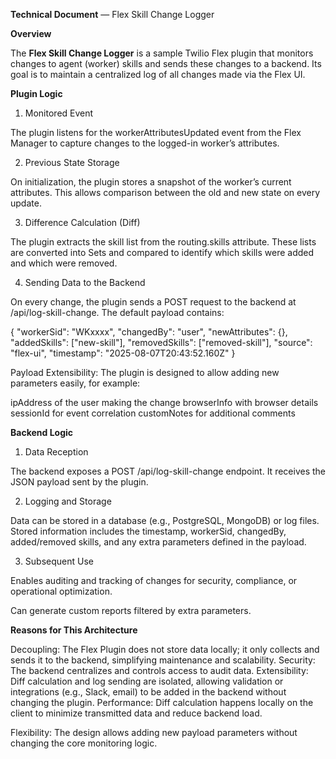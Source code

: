 **Technical Document** — Flex Skill Change Logger

**Overview**

The **Flex Skill Change Logger** is a sample Twilio Flex plugin that monitors changes to agent (worker) skills and sends these changes to a backend.
Its goal is to maintain a centralized log of all changes made via the Flex UI.

**Plugin Logic**

1. Monitored Event

The plugin listens for the workerAttributesUpdated event from the Flex Manager to capture changes to the logged-in worker’s attributes.

2. Previous State Storage

On initialization, the plugin stores a snapshot of the worker’s current attributes.
This allows comparison between the old and new state on every update.

3. Difference Calculation (Diff)

The plugin extracts the skill list from the routing.skills attribute.
These lists are converted into Sets and compared to identify which skills were added and which were removed.

4. Sending Data to the Backend

On every change, the plugin sends a POST request to the backend at /api/log-skill-change.
The default payload contains:

{
"workerSid": "WKxxxx",
"changedBy": "user",
"newAttributes": {},
"addedSkills": ["new-skill"],
"removedSkills": ["removed-skill"],
"source": "flex-ui",
"timestamp": "2025-08-07T20:43:52.160Z"
}

Payload Extensibility: The plugin is designed to allow adding new parameters easily, for example:

ipAddress of the user making the change
browserInfo with browser details
sessionId for event correlation
customNotes for additional comments

**Backend Logic**

1. Data Reception

The backend exposes a POST /api/log-skill-change endpoint.
It receives the JSON payload sent by the plugin.

2. Logging and Storage

Data can be stored in a database (e.g., PostgreSQL, MongoDB) or log files.
Stored information includes the timestamp, workerSid, changedBy, added/removed skills, and any extra parameters defined in the payload.

3. Subsequent Use

Enables auditing and tracking of changes for security, compliance, or operational optimization.

Can generate custom reports filtered by extra parameters.

**Reasons for This Architecture**

Decoupling: The Flex Plugin does not store data locally; it only collects and sends it to the backend, simplifying maintenance and scalability.
Security: The backend centralizes and controls access to audit data.
Extensibility: Diff calculation and log sending are isolated, allowing validation or integrations (e.g., Slack, email) to be added in the backend without changing the plugin.
Performance: Diff calculation happens locally on the client to minimize transmitted data and reduce backend load.

Flexibility: The design allows adding new payload parameters without changing the core monitoring logic.
